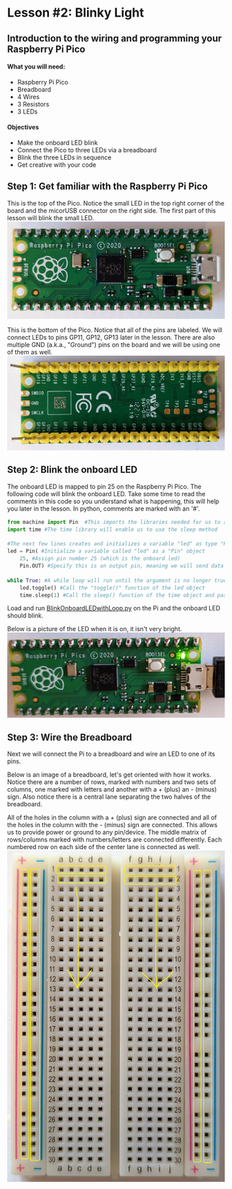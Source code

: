 # Lesson #2: Blinky Light
## Introduction to the wiring and programming your Raspberry Pi Pico 

#### What you will need:
 - Raspberry Pi Pico
 - Breadboard
 - 4 Wires
 - 3 Resistors
 - 3 LEDs

#### Objectives
 - Make the onboard LED blink
 - Connect the Pico to three LEDs via a breadboard
 - Blink the three LEDs in sequence
 - Get creative with your code

## Step 1: Get familiar with the Raspberry Pi Pico

This is the top of the Pico.  Notice the small LED in the top right corner of the board and the micorUSB connector on the right side.  The first part of this lesson will blink the small LED.  
![Raspberry Pi Pico Top](images/RaspberryPiTop.jpg)

This is the bottom of the Pico.  Notice that all of the pins are labeled.  We will connect LEDs to pins GP11, GP12, GP13 later in the lesson.  There are also multiple GND (a.k.a., "Ground") pins on the board and we will be using one of them as well.
![Raspberry Pi Pico Bottom](images/RaspberryPiBottom.jpg)

## Step 2: Blink the onboard LED

The onboard LED is mapped to pin 25 on the Raspberry Pi Pico.  The following code will blink the onboard LED.  Take some time to read the comments in this code so you understand what is happening, this will help you later in the lesson.  In python, comments are marked with an '#'.

```python
from machine import Pin  #This imports the libraries needed for us to access the Pico and it's pins
import time #The time library will enable us to use the sleep method

#The next few lines creates and initializes a variable "led" as type "Pin" with initialization parameters.  It can also be written in one line like this... led = Pin(25, Pin.OUT)
led = Pin( #Initialize a variable called "led" as a "Pin" object
    25, #Assign pin number 25 (which is the onboard led)
    Pin.OUT) #Specify this is an output pin, meaning we will send data to the pin vs recieving data from it

while True: #A while loop will run until the argument is no longer true.  In this case, True will always be true so it will run forever until we forcefully stop the program
    led.toggle() #Call the "toggle()" function of the led object
    time.sleep(1) #Call the sleep() function of the time object and pass it "1" so it sleeps for 1 second
```

Load and run [BlinkOnboardLEDwithLoop.py](code/BlinkOnboardLEDwithLoop.py) on the Pi and the onboard LED should blink.

Below is a picture of the LED when it is on, it isn't very bright.
![Raspberry Pi Onboard LED On](images/RaspberryPiOnboardLEDOn.jpg)

## Step 3: Wire the Breadboard

Next we will connect the Pi to a breadboard and wire an LED to one of its pins.

Below is an image of a breadboard, let's get oriented with how it works.  Notice there are a number of rows, marked with numbers and two sets of columns, one marked with letters and another with a + (plus) an - (minus) sign.  Also notice there is a central lane separating the two halves of the breadboard.  

All of the holes in the column with a + (plus) sign are connected and all of the holes in the column with the - (minus) sign are connected.  This allows us to provide power or ground to any pin/device.  The middle matrix of rows/columns marked with numbers/letters are connected differently.  Each numbered row on each side of the center lane is connected as well.
![BreadboardMarked.jpg](images/BreadboardMarked.jpg)
